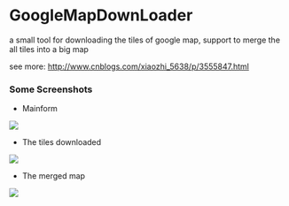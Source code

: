 # GoogleMapDownLoader
a small tool for downloading the tiles of google map, support to merge the all tiles into a big map

see more: http://www.cnblogs.com/xiaozhi_5638/p/3555847.html

### Some Screenshots
- Mainform

![](https://github.com/sherlockchou86/GoogleMapDownLoader/blob/master/mainform.png)

- The tiles downloaded

![](https://github.com/sherlockchou86/GoogleMapDownLoader/blob/master/tiles.jpg)

- The merged map

![](https://github.com/sherlockchou86/GoogleMapDownLoader/blob/master/merge.jpg)
